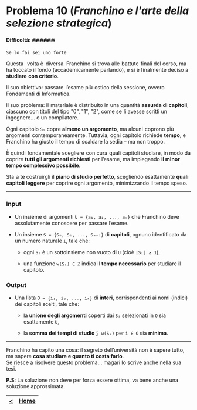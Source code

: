 # Problema 10 (*Franchino e l'arte della selezione strategica*)
#### Difficoltà: 🔥🔥🔥🔥🔥🔥
	Se lo fai sei uno forte

Questa⁠ ‍⁡⁠ ‍⁢⁠ ‍⁡⁠ ‍⁢⁠ ‍⁡ volta è⁡⁠ ‍⁡⁠ ‍⁢ diversa. Franchino si⁡⁢⁠ ‍⁡ trova alle⁡⁠ ‍⁢ battute⁢⁠ ‍⁢ finali del corso, ma ha toccato il fondo (accademicamente parlando), e si è finalmente deciso a **studiare⁡⁠ ‍⁢ con criterio**.

Il suo obiettivo: passare⁢⁠ ‍⁢ l’esame⁡ più⁢⁠ ‍⁢ ostico della sessione, ovvero Fondamenti di Informatica.

Il suo problema: il⁡⁠ ‍⁡ materiale è distribuito in una quantità **assurda di capitoli**, ciascuno con titoli del tipo "0", "1", "2", come se⁢⁠ ‍⁢ li avesse scritti un ingegnere… o un compilatore.

Ogni⁡⁠ ‍⁡ capitolo `Sᵢ` copre **almeno un argomento**, ma alcuni⁢⁠ ‍⁢ coprono più⁡⁠ ‍⁡⁠ ‍⁢ argomenti contemporaneamente. Tuttavia, ogni capitolo richiede **tempo**, e Franchino ha giusto il tempo di scaldare la sedia – ma non troppo.

È quindi⁡⁠ ‍⁢ fondamentale scegliere⁢⁠ ‍⁡ con cura⁡⁠ ‍⁡ quali capitoli studiare, in modo da coprire **tutti gli argomenti richiesti** per l’esame, ma impiegando **il minor tempo complessivo possibile**.

Sta⁢⁠ ‍⁢ a te costruirgli il **piano di studio perfetto**, scegliendo esattamente **quali capitoli leggere** per coprire ogni argomento, minimizzando il tempo speso.

---

### **Input**

- Un insieme di argomenti `U = {a₁, a₂, ..., aₙ}` che Franchino deve assolutamente conoscere per passare l’esame.
    
- Un insieme `S = {S₀, S₁, ..., Sₘ₋₁}` di **capitoli**, ognuno identificato da un numero naturale `i`, tale che:
    
    - ogni `Sᵢ` è un sottoinsieme non vuoto di `U` (cioè `|Sᵢ| ≥ 1`),
        
    - una funzione `w(Sᵢ) ∈ ℤ` indica il **tempo necessario** per studiare il capitolo.
        
### **Output**

- Una lista `O = {i₁, i₂, ..., iₖ}` di **interi**, corrispondenti ai nomi (indici) dei capitoli scelti, tale che:
    
    - la **unione degli argomenti** coperti dai `Sᵢ` selezionati in `O` sia esattamente `U`,
        
    - la **somma dei tempi di studio** `∑ w(Sᵢ)` per `i ∈ O` sia **minima**.
        

---

Franchino ha capito una cosa: il segreto dell’università non è sapere tutto, ma sapere **cosa studiare e quanto ti costa farlo**.  
Se riesce a risolvere questo problema… magari lo scrive anche nella sua tesi.

**P.S**: La soluzione non deve per forza essere ottima, va bene anche una soluzione approssimata.

| [**<**](../09/README.md) | [**Home**](../../README.md) |
| :----------------------: | :-------------------------: |
